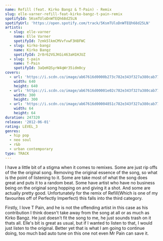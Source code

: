```yaml
---
name: Refill (feat. Kirko Bangz & T-Pain) - Remix
slug: elle-varner-refill-feat-kirko-bangz-t-pain-remix
spotifyId: 5KsmTUloDnWTEQh68d25LN
spotifyUrl: 'https://open.spotify.com/track/5KsmTUloDnWTEQh68d25LN'
artists:
  - slug: elle-varner
    name: Elle Varner
    spotifyId: 7zmk5lkmCMVvfvwF3H8FWC
  - slug: kirko-bangz
    name: Kirko Bangz
    spotifyId: 2r8r62VGJKGi463aH1HJUZ
  - slug: t-pain
    name: T-Pain
    spotifyId: 3aQeKQSyrW4qWr35idm0cy
covers:
  - url: 'https://i.scdn.co/image/ab67616d0000b273c782e343f327a380cab77007'
    width: 640
    height: 640
  - url: 'https://i.scdn.co/image/ab67616d00001e02c782e343f327a380cab77007'
    width: 300
    height: 300
  - url: 'https://i.scdn.co/image/ab67616d00004851c782e343f327a380cab77007'
    width: 64
    height: 64
duration: 247320
release: '2012-06-01'
rating: LEVEL_3
genres:
  - hip pop
  - neo soul
  - r&b
  - urban contemporary
type: TRACK
---
```

I have a little bit of a stigma when it comes to remixes. Some are just rip offs of the the
original song. Removing the original essence of the song, so what is the point of listening
to it. Some are take most of what the song does great and puts it to a random beat. Some have
artist who have no business being on the original song hopping on and giving it a shot. And
some are actually pretty good. Unfortunately for the remix of Refill(Which is one of my
favourites off of Perfectly Imperfect) this falls into the third category.

Firstly, I love T Pain, and he is not the offending artist in this case as his contribution
I think doesn't take away from the song at all or as much as Kirko Bangz. He just doesn't
fit the song to me, he just sounds trash on it thats all. Elle's bit is great as usual,
but if I wanted to listen to that, I would just listen to the original. Better yet that
is what I am going to continue doing, too much bad auto tune on this one not even Mr Pain
can save it.
